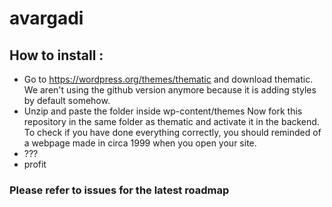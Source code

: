 avargadi
========

## How to install :

- Go to https://wordpress.org/themes/thematic and download thematic. We aren't using the github version anymore because it is adding styles by default somehow.
- Unzip and paste the folder inside wp-content/themes
Now fork this repository in the same folder as thematic and activate it in the backend.
To check if you have done everything correctly, you should reminded of a webpage made in circa 1999 when you open your site.
- ???
- profit

### Please refer to issues for the latest roadmap